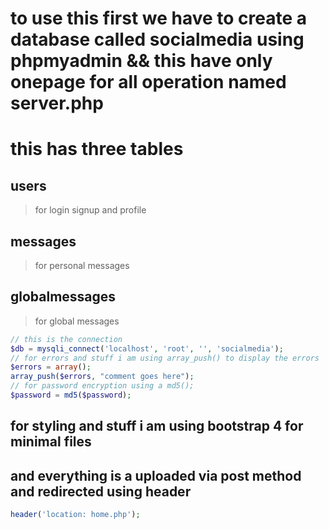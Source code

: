 # to use this first we have to create a database called socialmedia using phpmyadmin && this have only onepage for all operation named server.php
# this has three tables 
## users
>for login signup and profile 
## messages
>for personal messages
## globalmessages
>for global messages

```php
// this is the connection
$db = mysqli_connect('localhost', 'root', '', 'socialmedia');
// for errors and stuff i am using array_push() to display the errors
$errors = array();
array_push($errors, "comment goes here");
// for password encryption using a md5(); 
$password = md5($password);
```
## for styling and stuff i am using bootstrap 4 for minimal files
## and everything is a uploaded via post method and redirected using header
```php
header('location: home.php');
```
